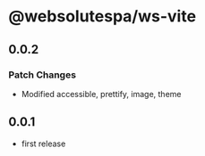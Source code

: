 # @websolutespa/ws-vite

## 0.0.2

### Patch Changes

- Modified accessible, prettify, image, theme

## 0.0.1

- first release
